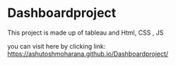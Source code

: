 # Dashboardproject
This project is made up of tableau and  Html, CSS , JS


you can visit here by clicking link:  https://ashutoshmoharana.github.io/Dashboardproject/
